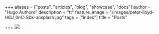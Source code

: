 +++
aliases = ["posts", "articles", "blog", "showcase", "docs"]
author = "Hugo Authors"
description = "tt"
feature_image = "/images/peter-lloyd-H6U_0nC-Sbk-unsplash.jpg"
tags = ["index"]
title = "Posts"

+++
![](/images/kelly-sikkema-8RWZ93hLktI-unsplash.jpg)